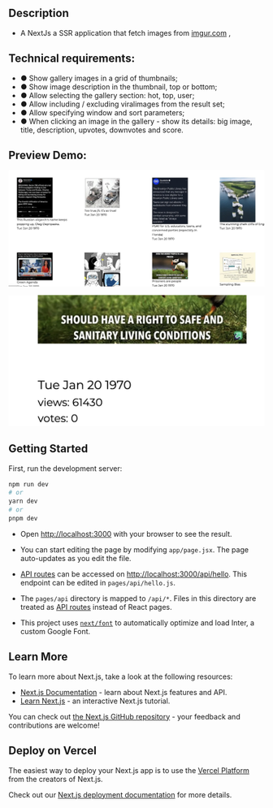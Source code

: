 
## Description

- A NextJs a SSR application that fetch images from [imgur.com](https://api.imgur.com/) , 



## Technical requirements: 
- ● Show gallery images in a grid of thumbnails;
- ● Show image description in the thumbnail, top or bottom;
- ● Allow selecting the gallery section: hot, top, user;
- ● Allow including / excluding viralimages from the result set;
- ● Allow specifying window and sort parameters;
- ● When clicking an image in the gallery - show its details: big image, title, description, upvotes, downvotes and score.
## Preview Demo: 

<p align="center">
  <a href="http://nextjs.org/" target="blank"><img src="https://github.com/mohamedlotfe/Imgur-next13-test/blob/master/public/img1.jpeg"  alt="Next Logo" /></a> 
  
  
  
   <a href="http://nextjs.org/" target="blank"><img src="https://github.com/mohamedlotfe/Imgur-next13-test/blob/master/public/img2.jpeg"  alt="Next Logo" /></a>
</p>

## Getting Started

First, run the development server:

```bash
npm run dev
# or
yarn dev
# or
pnpm dev
```

- Open [http://localhost:3000](http://localhost:3000) with your browser to see the result.

- You can start editing the page by modifying `app/page.jsx`. The page auto-updates as you edit the file.

- [API routes](https://nextjs.org/docs/api-routes/introduction) can be accessed on [http://localhost:3000/api/hello](http://localhost:3000/api/hello). This endpoint can be edited in `pages/api/hello.js`.

- The `pages/api` directory is mapped to `/api/*`. Files in this directory are treated as [API routes](https://nextjs.org/docs/api-routes/introduction) instead of React pages.

- This project uses [`next/font`](https://nextjs.org/docs/basic-features/font-optimization) to automatically optimize and load Inter, a custom Google Font.

## Learn More

To learn more about Next.js, take a look at the following resources:

- [Next.js Documentation](https://nextjs.org/docs) - learn about Next.js features and API.
- [Learn Next.js](https://nextjs.org/learn) - an interactive Next.js tutorial.

You can check out [the Next.js GitHub repository](https://github.com/vercel/next.js/) - your feedback and contributions are welcome!

## Deploy on Vercel

The easiest way to deploy your Next.js app is to use the [Vercel Platform](https://vercel.com/new?utm_medium=default-template&filter=next.js&utm_source=create-next-app&utm_campaign=create-next-app-readme) from the creators of Next.js.

Check out our [Next.js deployment documentation](https://nextjs.org/docs/deployment) for more details.
